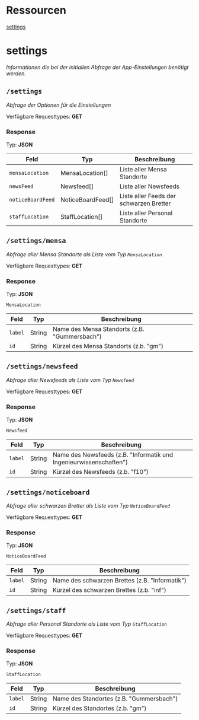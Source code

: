 # Ressourcen
[settings](TODO)

# settings
_Informationen die bei der initiallen Abfrage der App-Einstellungen benötigt werden._

## ``/settings``

_Abfrage der Optionen für die Einstellungen_

Verfügbare Requesttypes: **GET**

### Response

Typ: **JSON**

| Feld              | Typ               | Beschreibung                                    |
|-------------------|-------------------|-------------------------------------------------|
| `mensaLocation`   | MensaLocation[]   | Liste aller Mensa Standorte             |
| `newsFeed`        | Newsfeed[]        | Liste aller Newsfeeds                   |
| `noticeBoardFeed` | NoticeBoardFeed[] | Liste aller Feeds der schwarzen Bretter |
| `staffLocation`   | StaffLocation[]   | Liste aller Personal Standorte      |


## ``/settings/mensa``

_Abfrage aller Mensa Standorte als Liste vom Typ `MensaLocation`_

Verfügbare Requesttypes: **GET**

### Response

Typ: **JSON**

`MensaLocation`

| Feld    | Typ    | Beschreibung                                |
|---------|--------|---------------------------------------------|
| `label` | String | Name des Mensa Standorts (z.B. "Gummersbach") |
| `id`    | String | Kürzel des Mensa Standorts (z.b. "gm")        |


## ``/settings/newsfeed``

_Abfrage aller Newsfeeds als Liste vom Typ `Newsfeed`_

Verfügbare Requesttypes: **GET**

### Response

Typ: **JSON**

`Newsfeed`

| Feld    | Typ    | Beschreibung                                |
|---------|--------|---------------------------------------------|
| `label` | String | Name des Newsfeeds (z.B. "Informatik und Ingenieurwissenschaften") |
| `id`    | String | Kürzel des Newsfeeds (z.b. "f10")        |

## ``/settings/noticeboard``

_Abfrage aller schwarzen Bretter als Liste vom Typ `NoticeBoardFeed`_

Verfügbare Requesttypes: **GET**

### Response

Typ: **JSON**

`NoticeBoardFeed`

| Feld    | Typ    | Beschreibung                                |
|---------|--------|---------------------------------------------|
| `label` | String | Name des schwarzen Brettes (z.B. "Informatik") |
| `id`    | String | Kürzel des schwarzen Brettes (z.b. "inf")        | 

## ``/settings/staff``

_Abfrage aller Personal Standorte als Liste vom Typ `StaffLocation`_

Verfügbare Requesttypes: **GET**

### Response

Typ: **JSON**

`StaffLocation`

| Feld    | Typ    | Beschreibung                                |
|---------|--------|---------------------------------------------|
| `label` | String | Name des Standortes (z.B. "Gummersbach") |
| `id`    | String | Kürzel des Standortes (z.b. "gm")        | 
